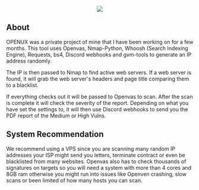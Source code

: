 <p align="center"> <img src="https://github.com/xSneaky/Openus/blob/3fc7d26aef68effe7903847adcb49a497dcde3d2/logo.gif"> </p>


## About

OPENUX was a private project of mine that I have been working on for a few months. This tool uses Openvas, Nmap-Python, Whoosh (Search Indexing Engine), Requests, bs4, Discord webhooks and gvm-tools to generate an IP address randomly. 

The IP is then passed to Nmap to find active web servers. If a web server is found, it will grab the web server's headers and page title comparing them to a blacklist.

If everything checks out it will be passed to Openvas to scan. After the scan is complete it will check the severity of the report. Depending on what you have set the settings to, it will then use Discord webhooks to send you the PDF report of the Medium or High Vulns.

## System Recommendation
We recommend using a VPS since you are scanning many random IP addresses your ISP might send you letters, terminate contract or even be blacklisted from many websites. Openvas also has to check thousands of signatures on targets so you will need a system with more than 4 cores and 8GB ram otherwise you might run into issues like Openven crashing, slow scans or been limited of how many hosts you can scan.
